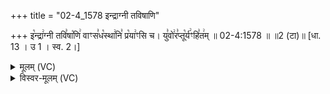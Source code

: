 +++
title = "02-4_1578 इन्द्राग्नी तविषाणि"

+++
इ꣡न्द्रा꣢ग्नी तवि꣣षा꣡णि꣢ वाꣳस꣣ध꣡स्था꣢नि꣣ प्र꣡या꣢ꣳसि च। यु꣣वो꣢र꣣प्तू꣡र्य꣢ꣳहि꣣त꣢म् ॥ 02-4:1578 ॥ ॥2 (टा)॥ [धा. 13 । उ 1 । स्व. 2।]

<details><summary>मूलम् (VC)</summary>

इ꣡न्द्रा꣢ग्नी तवि꣣षा꣡णि꣢ वाꣳ स꣣ध꣡स्था꣢नि꣣ प्र꣡या꣢ꣳसि च । यु꣣वो꣢र꣣प्तू꣡र्य꣢ꣳ हि꣣त꣢म् ॥१५७८॥
</details>

<details><summary>विस्वर-मूलम् (VC)</summary>

इन्द्राग्नी तविषाणि वाꣳ सधस्थानि प्रयाꣳसि च । युवोरप्तूर्यꣳ हितम् ॥१५७८॥
</details>